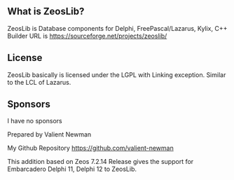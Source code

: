 ## What is ZeosLib?

ZeosLib is Database components for Delphi, FreePascal/Lazarus, Kylix, C++ Builder
URL is https://sourceforge.net/projects/zeoslib/

## License

ZeosLib basically is licensed under the LGPL with Linking exception. Similar to the LCL of Lazarus.

## Sponsors

I have no sponsors

Prepared by Valient Newman

My Github Repository <https://github.com/valient-newman>

This addition based on Zeos 7.2.14 Release gives the support for Embarcadero Delphi 11, Delphi 12 to ZeosLib.
